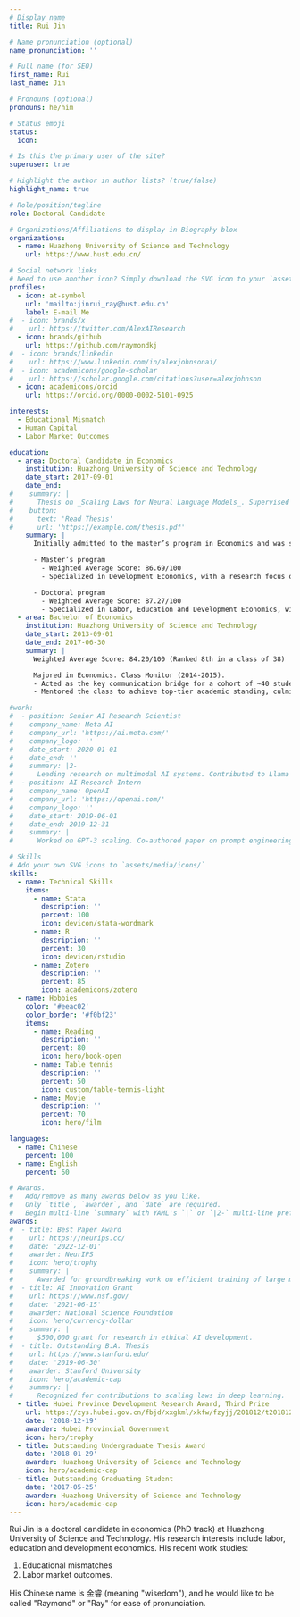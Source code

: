 ```yaml
---
# Display name
title: Rui Jin

# Name pronunciation (optional)
name_pronunciation: ''

# Full name (for SEO)
first_name: Rui
last_name: Jin

# Pronouns (optional)
pronouns: he/him

# Status emoji
status:
  icon: 

# Is this the primary user of the site?
superuser: true

# Highlight the author in author lists? (true/false)
highlight_name: true

# Role/position/tagline
role: Doctoral Candidate

# Organizations/Affiliations to display in Biography blox
organizations:
  - name: Huazhong University of Science and Technology
    url: https://www.hust.edu.cn/

# Social network links
# Need to use another icon? Simply download the SVG icon to your `assets/media/icons/` folder.
profiles:
  - icon: at-symbol
    url: 'mailto:jinrui_ray@hust.edu.cn'
    label: E-mail Me
#  - icon: brands/x
#    url: https://twitter.com/AlexAIResearch
  - icon: brands/github
    url: https://github.com/raymondkj
#  - icon: brands/linkedin
#    url: https://www.linkedin.com/in/alexjohnsonai/
#  - icon: academicons/google-scholar
#    url: https://scholar.google.com/citations?user=alexjohnson
  - icon: academicons/orcid
    url: https://orcid.org/0000-0002-5101-0925

interests:
  - Educational Mismatch
  - Human Capital
  - Labor Market Outcomes

education:
  - area: Doctoral Candidate in Economics
    institution: Huazhong University of Science and Technology
    date_start: 2017-09-01
    date_end: 
#    summary: |
#      Thesis on _Scaling Laws for Neural Language Models_. Supervised by Prof. Andrew Ng. Published 5 papers in NeurIPS and ICML, with 2 best paper awards.
#    button:
#      text: 'Read Thesis'
#      url: 'https://example.com/thesis.pdf'
    summary: |
      Initially admitted to the master’s program in Economics and was selected to transition to the doctoral program in 2019 after competitive written exams and interviews.

      - Master’s program
        - Weighted Average Score: 86.69/100
        - Specialized in Development Economics, with a research focus on the intersection of population aging, labor market dynamics, and economic inequality.

      - Doctoral program
        - Weighted Average Score: 87.27/100
        - Specialized in Labor, Education and Development Economics, with a research focus on the intersection of human capical and labor market dynamics. 
  - area: Bachelor of Economics
    institution: Huazhong University of Science and Technology
    date_start: 2013-09-01
    date_end: 2017-06-30
    summary: |
      Weighted Average Score: 84.20/100 (Ranked 8th in a class of 38)

      Majored in Economics. Class Monitor (2014-2015).
      - Acted as the key communication bridge for a cohort of ~40 students with faculty and department administration, effectively managing course feedback channels and coordinating academic activities.
      - Mentored the class to achieve top-tier academic standing, culminating in the university-wide "Exemplary Class in Academic Pursuits" award; also assisted in organizing well-attended departmental seminars.

#work:
#  - position: Senior AI Research Scientist
#    company_name: Meta AI
#    company_url: 'https://ai.meta.com/'
#    company_logo: ''
#    date_start: 2020-01-01
#    date_end: ''
#    summary: |2-
#      Leading research on multimodal AI systems. Contributed to Llama 2 and other open-source models. 50+ citations in 3 years.
#  - position: AI Research Intern
#    company_name: OpenAI
#    company_url: 'https://openai.com/'
#    company_logo: ''
#    date_start: 2019-06-01
#    date_end: 2019-12-31
#    summary: |
#      Worked on GPT-3 scaling. Co-authored paper on prompt engineering.

# Skills
# Add your own SVG icons to `assets/media/icons/`
skills:
  - name: Technical Skills
    items:
      - name: Stata
        description: ''
        percent: 100
        icon: devicon/stata-wordmark
      - name: R
        description: ''
        percent: 30
        icon: devicon/rstudio
      - name: Zotero
        description: ''
        percent: 85
        icon: academicons/zotero
  - name: Hobbies
    color: '#eeac02'
    color_border: '#f0bf23'
    items:
      - name: Reading
        description: ''
        percent: 80
        icon: hero/book-open
      - name: Table tennis
        description: ''
        percent: 50
        icon: custom/table-tennis-light
      - name: Movie
        description: ''
        percent: 70
        icon: hero/film

languages:
  - name: Chinese
    percent: 100
  - name: English
    percent: 60

# Awards.
#   Add/remove as many awards below as you like.
#   Only `title`, `awarder`, and `date` are required.
#   Begin multi-line `summary` with YAML's `|` or `|2-` multi-line prefix and indent 2 spaces below.
awards:
#  - title: Best Paper Award
#    url: https://neurips.cc/
#    date: '2022-12-01'
#    awarder: NeurIPS
#    icon: hero/trophy
#    summary: |
#      Awarded for groundbreaking work on efficient training of large models.
#  - title: AI Innovation Grant
#    url: https://www.nsf.gov/
#    date: '2021-06-15'
#    awarder: National Science Foundation
#    icon: hero/currency-dollar
#    summary: |
#      $500,000 grant for research in ethical AI development.
#  - title: Outstanding B.A. Thesis
#    url: https://www.stanford.edu/
#    date: '2019-06-30'
#    awarder: Stanford University
#    icon: hero/academic-cap
#    summary: |
#      Recognized for contributions to scaling laws in deep learning.
  - title: Hubei Province Development Research Award, Third Prize
    url: https://zys.hubei.gov.cn/fbjd/xxgkml/xkfw/fzyjj/201812/t20181219_14538.shtml
    date: '2018-12-19'
    awarder: Hubei Provincial Government
    icon: hero/trophy
  - title: Outstanding Undergraduate Thesis Award
    date: '2018-01-29'
    awarder: Huazhong University of Science and Technology
    icon: hero/academic-cap
  - title: Outstanding Graduating Student
    date: '2017-05-25'
    awarder: Huazhong University of Science and Technology
    icon: hero/academic-cap
---
```


Rui Jin is a doctoral candidate in economics (PhD track) at Huazhong University of Science and Technology. His research interests include labor, education and development economics. His recent work studies:
1. Educational mismatches
2. Labor market outcomes.

His Chinese name is 金睿 (meaning "wisedom"), and he would like to be called "Raymond" or "Ray" for ease of pronunciation.
